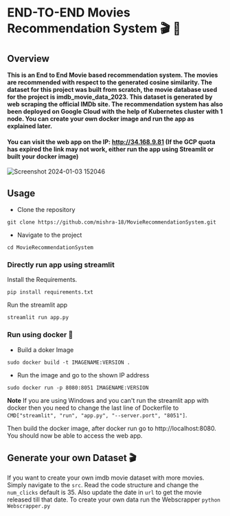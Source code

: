 # END-TO-END Movies Recommendation System 🎬 🎥

## Overview  

**This is an End to End Movie based recommendation system. The movies are recommended with respect to the generated cosine similarity. The dataset for this project was built from scratch, the movie database used for the project is imdb_movie_data_2023. This dataset is generated by web scraping the official IMDb site. The recommendation system has also been deployed on Google Cloud with the help of Kubernetes cluster with 1 node. You can create your own docker image and run the app as explained later.**

#### You can visit the web app on the IP: http://34.168.9.81 (If the GCP quota has expired the link may not work, either run the app using Streamlit or built your docker image)
![Screenshot 2024-01-03 152046](https://github.com/mishra-18/MovieRecommendationSystem/assets/155224614/90f10388-1980-4505-8449-ac104c97360a)

## Usage
* Clone the repository 
```
git clone https://github.com/mishra-18/MovieRecommendationSystem.git
```
* Navigate to the project
```
cd MovieRecommendationSystem
```



### Directly run app using streamlit

Install the Requirements.

``` 
pip install requirements.txt
```

Run the streamlit app
```
streamlit run app.py
```
###  Run using docker 🐋
* Build a doker Image
  
```
sudo docker build -t IMAGENAME:VERSION .
```

* Run the image and go to the shown IP address



```
sudo docker run -p 8080:8051 IMAGENAME:VERSION
```
**Note** If you are using Windows and you can't run the streamlit app with docker then you need to change the last line of Dockerfile to ```CMD["streamlit", "run", "app.py", "--server.port", "8051"]```. 

Then build the docker image, after docker run go to http://localhost:8080. You should now be able to access the web app.

## Generate your own Dataset 🎬
If you want to create your own imdb movie dataset with more movies. Simply navigate to the ``src``. Read the code structure and change the ```num_clicks``` default is 35. Also update the date in ```url``` to get the movie released till that date.
To create your own data run the Webscrapper
```python Webscrapper.py```
